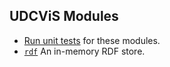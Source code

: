 ## UDCViS Modules

 * [Run unit tests](http://curran.github.com/udcvis/0.2/unitTests/SpecRunner.html) 
   for these modules.
 * [`rdf`](http://curran.github.com/udcvis/0.2/modules/docs/rdf.html)
   An in-memory RDF store.
